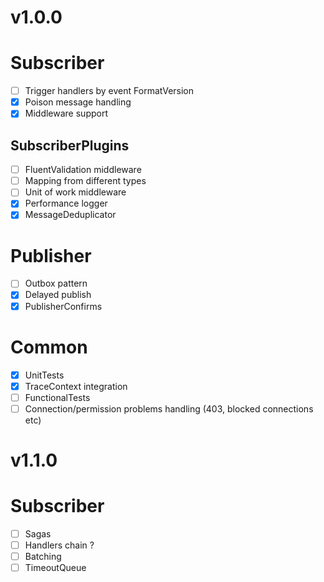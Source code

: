 
# v1.0.0

# Subscriber

- [ ] Trigger handlers by event FormatVersion
- [x] Poison message handling
- [x] Middleware support

## SubscriberPlugins

- [ ] FluentValidation middleware
- [ ] Mapping from different types
- [ ] Unit of work middleware
- [x] Performance logger
- [x] MessageDeduplicator

# Publisher

- [ ] Outbox pattern
- [x] Delayed publish
- [x] PublisherConfirms

# Common

- [x] UnitTests
- [x] TraceContext integration
- [ ] FunctionalTests
- [ ] Connection/permission problems handling (403, blocked connections etc)

# v1.1.0

# Subscriber

- [ ] Sagas
- [ ] Handlers chain ?
- [ ] Batching
- [ ] TimeoutQueue
